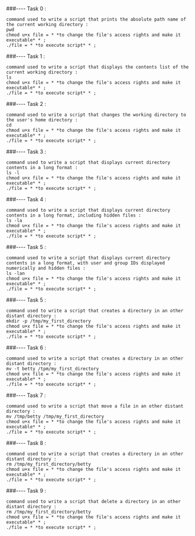 ###---- Task 0 : 

	command used to write a script that prints the absolute path name of the current working directory : 
	pwd
	chmod u+x file = * *to change the file's access rights and make it executable* * ;
	./file = * *to execute script* * ;

###---- Task 1 : 

	command used to write a script that displays the contents list of the current working directory :
	ls
	chmod u+x file = * *to change the file's access rights and make it executable* * ;
	./file = * *to execute script* * ;

###---- Task 2 : 

	command used to write a script that changes the working directory to the user's home directory : 
	cd
	chmod u+x file = * *to change the file's access rights and make it executable* * ;
	./file = * *to execute script* * ;

###---- Task 3 :

	command used to write a script that displays current directory contents in a long format :  
	ls -l
	chmod u+x file = * *to change the file's access rights and make it executable* * ;
	./file = * *to execute script* * ;

###---- Task 4 :
	
	command used to write a script that displays current directory contents in a long format, including hidden files :  
	ls -la
	chmod u+x file = * *to change the file's access rights and make it executable* * ;
	./file = * *to execute script* * ;

###---- Task 5 : 

	command used to write a script that displays current directory contents in a long format, with user and group IDs displayed numerically and hidden files :  
	ls -lan
	chmod u+x file = * *to change the file's access rights and make it executable* * ;
	./file = * *to execute script* * ;

###---- Task 5 : 

	command used to write a script that creates a directory in an other distant directory :  
	mkdir -p /tmp/my_first_directory
	chmod u+x file = * *to change the file's access rights and make it executable* * ;
	./file = * *to execute script* * ;


###---- Task 6 :

	command used to write a script that creates a directory in an other distant directory :  
	mv -t betty /tpm/my_first_directory
	chmod u+x file = * *to change the file's access rights and make it executable* * ;
	./file = * *to execute script* * ;


###---- Task 7 : 

	command used to write a script that move a file in an other distant directory :  	
	mv /tmp/betty /tmp/my_first_directory
	chmod u+x file = * *to change the file's access rights and make it executable* * ;
	./file = * *to execute script* * ;


###---- Task 8 : 
	
	command used to write a script that creates a directory in an other distant directory :  
	rm /tmp/my_first_directory/betty
	chmod u+x file = * *to change the file's access rights and make it executable* * ;
	./file = * *to execute script* * ;


###---- Task 9 : 


	command used to write a script that delete a directory in an other distant directory :  
	rm /tmp/my_first_directory/betty
	chmod u+x file = * *to change the file's access rights and make it executable* * ;
	./file = * *to execute script* * ;









